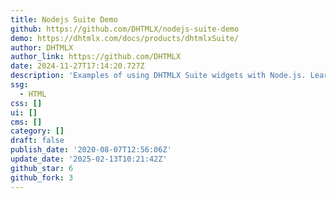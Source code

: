 ```yaml
---
title: Nodejs Suite Demo
github: https://github.com/DHTMLX/nodejs-suite-demo
demo: https://dhtmlx.com/docs/products/dhtmlxSuite/
author: DHTMLX
author_link: https://github.com/DHTMLX
date: 2024-11-27T17:14:20.727Z
description: 'Examples of using DHTMLX Suite widgets with Node.js. Learn more about Suite:'
ssg:
  - HTML
css: []
ui: []
cms: []
category: []
draft: false
publish_date: '2020-08-07T12:56:06Z'
update_date: '2025-02-13T10:21:42Z'
github_star: 6
github_fork: 3
---
```

